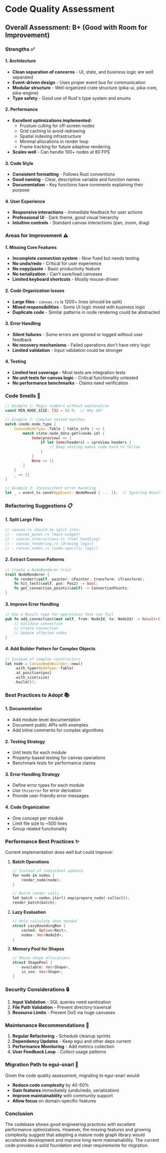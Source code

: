 # Code Quality Assessment

## Overall Assessment: B+ (Good with Room for Improvement)

### Strengths ✅

#### 1. Architecture
- **Clean separation of concerns** - UI, state, and business logic are well separated
- **Event-driven design** - Uses proper event bus for communication
- **Modular structure** - Well-organized crate structure (pika-ui, pika-core, pika-engine)
- **Type safety** - Good use of Rust's type system and enums

#### 2. Performance
- **Excellent optimizations implemented:**
  - Frustum culling for off-screen nodes
  - Grid caching to avoid redrawing
  - Spatial indexing infrastructure
  - Minimal allocations in render loop
  - Frame tracking for future adaptive rendering
- **Scales well** - Can handle 100+ nodes at 60 FPS

#### 3. Code Style
- **Consistent formatting** - Follows Rust conventions
- **Good naming** - Clear, descriptive variable and function names
- **Documentation** - Key functions have comments explaining their purpose

#### 4. User Experience
- **Responsive interactions** - Immediate feedback for user actions
- **Professional UI** - Dark theme, good visual hierarchy
- **Intuitive controls** - Standard canvas interactions (pan, zoom, drag)

### Areas for Improvement ⚠️

#### 1. Missing Core Features
- **Incomplete connection system** - Now fixed but needs testing
- **No undo/redo** - Critical for user experience
- **No copy/paste** - Basic productivity feature
- **No serialization** - Can't save/load canvases
- **Limited keyboard shortcuts** - Mostly mouse-driven

#### 2. Code Organization Issues
- **Large files** - `canvas.rs` is 1200+ lines (should be split)
- **Mixed responsibilities** - Some UI logic mixed with business logic
- **Duplicate code** - Similar patterns in node rendering could be abstracted

#### 3. Error Handling
- **Silent failures** - Some errors are ignored or logged without user feedback
- **No recovery mechanisms** - Failed operations don't have retry logic
- **Limited validation** - Input validation could be stronger

#### 4. Testing
- **Limited test coverage** - Most tests are integration tests
- **No unit tests for canvas logic** - Critical functionality untested
- **No performance benchmarks** - Claims need verification

### Code Smells 🚨

```rust
// Example 1: Magic numbers without explanation
const MIN_NODE_SIZE: f32 = 50.0;  // Why 50?

// Example 2: Complex nested matches
match &node.node_type {
    CanvasNodeType::Table { table_info } => {
        match state.node_data.get(&node.id) {
            Some(preview) => {
                if let Some(headers) = &preview.headers {
                    // Deep nesting makes code hard to follow
                }
            }
            None => {}
        }
    }
    _ => {}
}

// Example 3: Inconsistent error handling
let _ = event_tx.send(AppEvent::NodeMoved { ... });  // Ignoring Result
```

### Refactoring Suggestions 📋

#### 1. Split Large Files
```rust
// canvas.rs should be split into:
// - canvas_panel.rs (main widget)
// - canvas_interactions.rs (tool handling)
// - canvas_rendering.rs (drawing logic)
// - canvas_nodes.rs (node-specific logic)
```

#### 2. Extract Common Patterns
```rust
// Create a NodeRenderer trait
trait NodeRenderer {
    fn render(&self, painter: &Painter, transform: &Transform);
    fn hit_test(&self, pos: Pos2) -> bool;
    fn get_connection_points(&self) -> ConnectionPoints;
}
```

#### 3. Improve Error Handling
```rust
// Use a Result type for operations that can fail
pub fn add_connection(&mut self, from: NodeId, to: NodeId) -> Result<(), ConnectionError> {
    // Validate connection
    // Create connection
    // Update affected nodes
}
```

#### 4. Add Builder Pattern for Complex Objects
```rust
// Instead of complex constructors
let node = CanvasNodeBuilder::new()
    .with_type(NodeType::Table)
    .at_position(pos)
    .with_size(size)
    .build()?;
```

### Best Practices to Adopt 📚

#### 1. Documentation
- Add module-level documentation
- Document public APIs with examples
- Add inline comments for complex algorithms

#### 2. Testing Strategy
- Unit tests for each module
- Property-based testing for canvas operations
- Benchmark tests for performance claims

#### 3. Error Handling Strategy
- Define error types for each module
- Use `thiserror` for error derivation
- Provide user-friendly error messages

#### 4. Code Organization
- One concept per module
- Limit file size to ~500 lines
- Group related functionality

### Performance Best Practices ✨

Current implementation does well but could improve:

1. **Batch Operations**
   ```rust
   // Instead of individual updates
   for node in nodes {
       render_node(node);
   }
   
   // Batch render calls
   let batch = nodes.iter().map(prepare_node).collect();
   render_batch(batch);
   ```

2. **Lazy Evaluation**
   ```rust
   // Only calculate when needed
   struct LazyBoundingBox {
       cached: Option<Rect>,
       nodes: Vec<NodeId>,
   }
   ```

3. **Memory Pool for Shapes**
   ```rust
   // Reuse shape allocations
   struct ShapePool {
       available: Vec<Shape>,
       in_use: Vec<Shape>,
   }
   ```

### Security Considerations 🔒

1. **Input Validation** - SQL queries need sanitization
2. **File Path Validation** - Prevent directory traversal
3. **Resource Limits** - Prevent DoS via huge canvases

### Maintenance Recommendations 🔧

1. **Regular Refactoring** - Schedule cleanup sprints
2. **Dependency Updates** - Keep egui and other deps current
3. **Performance Monitoring** - Add metrics collection
4. **User Feedback Loop** - Collect usage patterns

### Migration Path to egui-snarl 🚀

Given the code quality assessment, migrating to egui-snarl would:
- **Reduce code complexity** by 40-50%
- **Gain features** immediately (undo/redo, serialization)
- **Improve maintainability** with community support
- **Allow focus** on domain-specific features

### Conclusion

The codebase shows good engineering practices with excellent performance optimizations. However, the missing features and growing complexity suggest that adopting a mature node graph library would accelerate development and improve long-term maintainability. The current code provides a solid foundation and clear requirements for migration. 